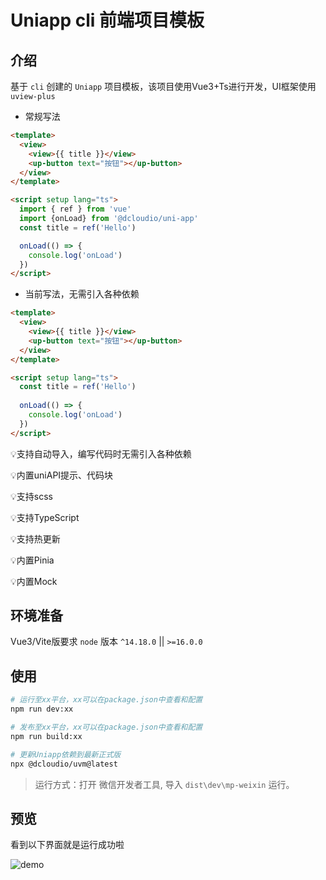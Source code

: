 # Uniapp cli 前端项目模板

## 介绍

基于 `cli` 创建的 `Uniapp` 项目模板，该项目使用Vue3+Ts进行开发，UI框架使用 `uview-plus`

- 常规写法

```html
<template>
  <view>
    <view>{{ title }}</view>
    <up-button text="按钮"></up-button>
  </view>
</template>

<script setup lang="ts">
  import { ref } from 'vue'
  import {onLoad} from '@dcloudio/uni-app'
  const title = ref('Hello')

  onLoad(() => {
    console.log('onLoad')
  })
</script>
```

- 当前写法，无需引入各种依赖

```html
<template>
  <view>
    <view>{{ title }}</view>
    <up-button text="按钮"></up-button>
  </view>
</template>

<script setup lang="ts">
  const title = ref('Hello')
  
  onLoad(() => {
    console.log('onLoad')
  })
</script>
```

💡支持自动导入，编写代码时无需引入各种依赖

💡内置uniAPI提示、代码块

💡支持scss

💡支持TypeScript

💡支持热更新

💡内置Pinia

💡内置Mock

## 环境准备

Vue3/Vite版要求 `node` 版本 `^14.18.0` || `>=16.0.0`

## 使用

```bash
# 运行至xx平台，xx可以在package.json中查看和配置
npm run dev:xx

# 发布至xx平台，xx可以在package.json中查看和配置
npm run build:xx

# 更新Uniapp依赖到最新正式版
npx @dcloudio/uvm@latest
```

> 运行方式：打开 微信开发者工具, 导入 `dist\dev\mp-weixin` 运行。

## 预览
看到以下界面就是运行成功啦

<img src="https://www.zowlsat.com/usr/uploads/2023/11/1668793754.jpg" alt="demo">